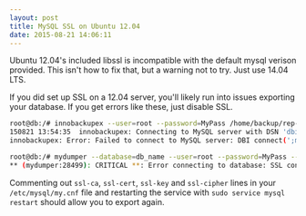 ```yaml
---
layout: post
title: MySQL SSL on Ubuntu 12.04
date: 2015-08-21 14:06:11
---
```

Ubuntu 12.04's included libssl is incompatible with the default mysql verison provided. This isn't how to fix that, but a warning not to try. Just use 14.04 LTS.

If you did set up SSL on a 12.04 server, you'll likely run into issues exporting your database. If you get errors like these, just disable SSL.

```bash
root@db:/# innobackupex --user=root --password=MyPass /home/backup/rep-transfer
150821 13:54:35  innobackupex: Connecting to MySQL server with DSN 'dbi:mysql:;mysql_read_default_group=xtrabackup' as 'root'  (using password: YES).
innobackupex: Error: Failed to connect to MySQL server: DBI connect(';mysql_read_default_group=xtrabackup','root',...) failed: SSL connection error: error:00000001:lib(0):func(0):reason(1) at /usr/bin/innobackupex line 2949

root@db:/# mydumper --database=db_name --user=root --password=MyPass --host=localhost
** (mydumper:28499): CRITICAL **: Error connecting to database: SSL connection error: error:00000001:lib(0):func(0):reason(1)
```

Commenting out `ssl-ca`, `ssl-cert`, `ssl-key` and `ssl-cipher` lines in your `/etc/mysql/my.cnf` file and restarting the service with `sudo service mysql restart` should allow you to export again.
